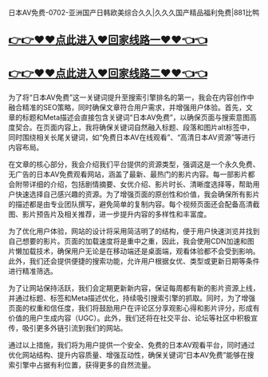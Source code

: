 日本AV免费-0702-亚洲国产日韩欧美综合久久|久久久国产精品福利免费|881比鸭

## [👉👉♥♥点此进入♥回家线路一♥♥👈👈](https://unpkg.com/182-3run/index.html)
## [👉👉♥♥点此进入♥回家线路二♥♥👈👈](https://unpkg.com/182-5run/index.html)

为了将“日本AV免费”这一关键词提升至搜索引擎排名的第一，我会在内容创作中融合精准的SEO策略，同时确保文章符合用户需求，并增强用户体验。首先，文章的标题和Meta描述会直接包含关键词“日本AV免费”，以确保页面与搜索意图高度契合。在页面内容上，我将确保关键词自然融入标题、段落和图片alt标签中，同时围绕相关长尾关键词，如“免费日本AV在线观看”、“高清日本AV资源”等进行内容布局。

在文章的核心部分，我会介绍我们平台提供的资源类型，强调这是一个永久免费、无广告的日本AV免费观看网站，涵盖了最新、最热门的影片内容。每一部影片都会附带详细的介绍，包括剧情摘要、女优介绍、影片时长、清晰度选择等，帮助用户快速选择自己感兴趣的资源。为了增强页面的原创性和价值，我会确保所有影片的描述都是由专业团队撰写，避免简单的复制内容。每个视频页面还会配备高清截图、影片预告片及相关推荐，进一步提升内容的多样性和丰富度。

为了优化用户体验，网站的设计将采用简洁明了的结构，便于用户快速浏览并找到自己想要的影片。页面的加载速度将是重中之重，因此，我会使用CDN加速和图片懒加载技术，确保用户无论是在移动端还是桌面端，观看体验都不会受到影响。此外，我们还会提供便捷的搜索功能，允许用户根据女优、类型或更新日期等条件进行精准筛选。

为了让网站保持活跃，我们会定期更新新内容，保证每周都有新的影片资源上线，并通过标题、标签和Meta描述优化，持续吸引搜索引擎的抓取。同时，为了增强页面的权重和信任度，我们将鼓励用户在评论区分享观影心得和影片评分，形成有价值的用户生成内容（UGC）。此外，我们还将在社交平台、论坛等社区中积极宣传，吸引更多外链引流到我们的网站。

通过以上措施，我们将为用户提供一个安全、免费的日本AV观看平台，同时通过优化网站结构、提升内容质量、增强互动性，确保关键词“日本AV免费”能够在搜索引擎中占据有利位置，获得更多的自然流量。
